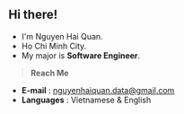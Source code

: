 ## Hi there!
- I'm Nguyen Hai Quan.
- Ho Chi Minh City.
- My major is <b>Software Engineer</b>.
 <!-- - Currently pursuing research in <b>Computer Vision</b> and <b>Deep Learning</b>.-->
 <!-- - Open to collaborating on exciting <b>projects</b> related to software development, AI, and machine learning. -->

 <!-- > **Research Interests**
- <b>Deep Learning</b>: Focusing on model optimization, neural networks.
- <b>Computer Vision</b>: Exploring image processing, pattern recognition, and object detection techniques.
  -->
> **Reach Me**
- <b>E-mail</b> : nguyenhaiquan.data@gmail.com
- <b>Languages</b> : Vietnamese & English

 <!-- **CV**: [View My CV](https://drive.google.com/file/d/1D4-a4j8DfUbLPiHEC3T3ekxE4d3cBgfC/view) -->
 <!-- - **E-mail** : quannvhqe180068@fpt.edu.vn -->
